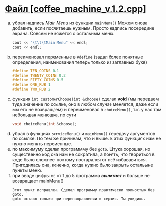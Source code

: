 <h1><a href="https://github.com/igotbitches/coffee_machine/blob/mikalai/coffee_machine_v.1.2.cpp">Файл [coffee_machine_v.1.2.cpp]</a></h1>


<ol type="a">
<li>убрал надпись <i>Main Menu</i> из функции <code>mainMenu()</code> Можем снова добавить, если посчитаешь нужным. Просто надпись посередине экрана. Совсем не вяжется с остальным меню.</li>

```c++
cout << "\t\t\tMain Menu" << endl;
cout << endl;
```

<li>переименовал переменные в <code>#define</code> (задал более понятные определения,
наименования теперь только из заглавных букв)</li>

```c++
#define TEN_COINS 0.1
#define TWENTY_COINS 0.2
#define FIFTY_COINS 0.5
#define ONE_RUB 1
#define TWO_RUB 2
```

<li>функция <code>int customerChoose(int &choose)</code> сделал <b>void</b> 
(мы передаем туда значение по ссылке, оно в любом случае меняется, 
даже если мы его не возвращаем) и переименовал в <code>choiceMenu()</code>, 
т.к. у нас там небольшая менюшка, по сути</li>

```c++
void choiceMenu(int &choose);
```

<li>убрал в функциях <code>serviceMenu()</code> и <code>mainMenu()</code> передачу аргументов
по ссылке. По тем же причинам, что и выше. В этих функциях нам не нужно менять переменные.</li>

<li>по максимуму сделал программму без <code>goto</code>. Штука хорошая, 
но существенно код она нам не сократила, а понять, что твориться в коде было сложнее, 
поэтому постарался от неё избававиться. Пригодилась она, конечно, 
когда нужно было закрыть остальыне пункты меню.</li>

<li>при вводе цифры не от 1 до 5 программа <em><b>вылетает</b></em> и больше не возвращает mainMenu()</li>

```text
Этот пункт исправлен. Сделал программу практически полностью без goto.
goto оставл только при перенаправлении в сервис. Ты увидишь.
```


</ol>

